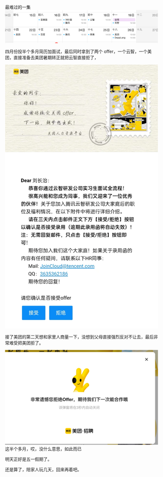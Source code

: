 最难过的一集
![alt text](image-4.png)

四月份投半个多月简历加面试，最后同时拿到了两个 offer，一个云智，一个美团，直接准备去美团暑期转正就把云智直接拒了，

![alt text](image-2.png)
![alt text](image-3.png)

接了美团的第二天想和家里人商量一下，没想到父母直接强烈反对不让去，最后非常难受把美团拒了。

![alt text](image-1.png)
这半个多月，哎，没什么意思，如此而已

明天正好是五一假期了。

还是算了，陪家人玩几天，回来再着吧。

<!-- 昨天和朋友打电话，聊着，我讲到，一年前的时候，我也想着，如果毕业以后考个教资直接会老家当个历史老师，直接在县城安安逸逸，多好，甚至我高考前还有这个想法。

到后来大二大三，然后出来实习，走了多一点的路，想法很快变了，觉得年轻人应该多走一点路，想去香港新加坡工作，所以美团一面完面试官问能不能接受 base 成都，我毫不犹豫就说可以。二十多岁也是没毕业的孩子，也是父母担心的孩子。哎 -->

